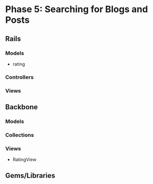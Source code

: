 # Phase 5: Searching for Blogs and Posts

## Rails
### Models
* rating

### Controllers

### Views

## Backbone
### Models

### Collections

### Views
* RatingView

## Gems/Libraries


